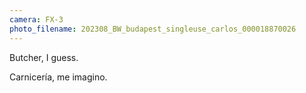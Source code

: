 ```yaml
---
camera: FX-3
photo_filename: 202308_BW_budapest_singleuse_carlos_000018870026
---
```


Butcher, I guess.

Carnicería, me imagino.
